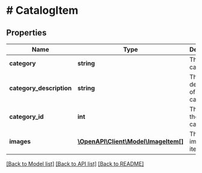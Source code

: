 # # CatalogItem

## Properties

Name | Type | Description | Notes
------------ | ------------- | ------------- | -------------
**category** | **string** | The motif category. |
**category_description** | **string** | The description of the motif category. |
**category_id** | **int** | The ID of the motif category. | [optional]
**images** | [**\OpenAPI\Client\Model\ImageItem[]**](ImageItem.md) | The list of image items. |

[[Back to Model list]](../../README.md#models) [[Back to API list]](../../README.md#endpoints) [[Back to README]](../../README.md)
